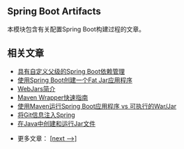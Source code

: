 ## Spring Boot Artifacts

本模块包含有关配置Spring Boot构建过程的文章。

## 相关文章

+ [具有自定义父级的Spring Boot依赖管理](docs/具有自定义父级的SpringBoot依赖管理.md)
+ [使用Spring Boot创建一个Fat Jar应用程序](docs/使用SpringBoot创建一个FatJar应用程序.md)
+ [WebJars简介](docs/WebJar简介.md)
+ [Maven Wrapper快速指南](docs/MavenWrapper快速指南.md)
+ [使用Maven运行Spring Boot应用程序 vs 可执行的War/Jar](docs/使用Maven运行SpringBoot应用程序与可执行的War-Jar.md)
+ [将Git信息注入Spring](docs/将Git信息注入Spring.md)
+ [在Java中创建和运行Jar文件](docs/在Java中创建和运行Jar文件.md)

- 更多文章： [[next -->]](../spring-boot-artifacts-2/README.md)
